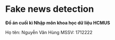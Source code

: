 # Fake news detection

**Đồ án cuối kì Nhập môn khoa học dữ liệu HCMUS**

Họ tên: Nguyễn Văn Hùng
MSSV: 1712222
